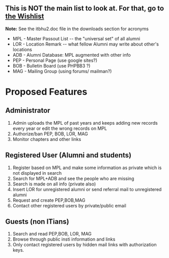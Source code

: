 ## This is NOT the main list to look at. For that, go to [the Wishlist](http://code.google.com/p/alumnisangam/wiki/WishList) ##

**Note:** See the itbhu2.doc file in the downloads section for acronyms

  * MPL - Master Passout List -- the "universal set" of all alumni
  * LOR - Location Remark -- what fellow Alumni may write about other's locations
  * ADB - Alumni Database: MPL augmented with other info
  * PEP - Personal Page (use google sites?)
  * BOB - Bulletin Board (use PHPBB3 ?)
  * MAG - Mailing Group (using forums/ mailman?)


# Proposed Features #
## Administrator ##
  1. Admin uploads the MPL of past years and keeps adding new records every year or edit the wrong records on MPL
  1. Authorize/ban PEP, BOB, LOR, MAG
  1. Monitor chapters and other links

## Registered User (Alumni and students) ##
  1. Register based on MPL and make some information as private which is not displayed in  search
  1. Search for MPL+ADB and see the people who are missing
  1. Search is made on all info (private also)
  1. Insert LOR for unregistered alumni or send referral mail to unregistered alumni
  1. Request and create PEP,BOB,MAG
  1. Contact other registered users by private/public email

## Guests (non ITians) ##
  1. Search and read PEP,BOB, LOR, MAG
  1. Browse through public insti information and links
  1. Only contact registered users by hidden mail links with authorization keys.